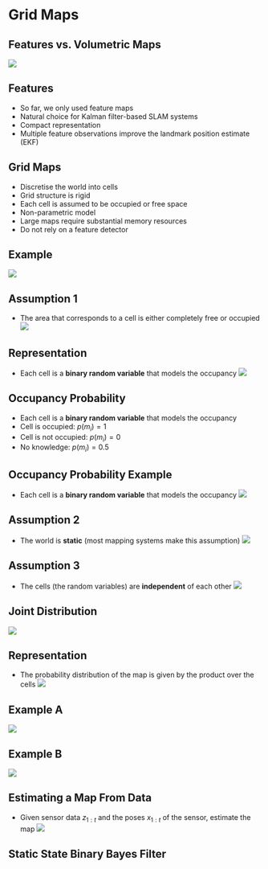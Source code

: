 # Grid Maps
## Features vs. Volumetric Maps
![](Images/features-vs-volumetric-maps.png)

## Features
- So far, we only used feature maps
- Natural choice for Kalman filter-based SLAM systems
- Compact representation
- Multiple feature observations improve the landmark position estimate (EKF)

## Grid Maps
- Discretise the world into cells
- Grid structure is rigid
- Each cell is assumed to be occupied or free space
- Non-parametric model
- Large maps require substantial memory resources
- Do not rely on a feature detector

## Example
![](Images/grid-maps-feature.png)

## Assumption 1
- The area that corresponds to a cell is either completely free or occupied
![](Images/assumption-1.png)

## Representation
- Each cell is a **binary random variable** that models the occupancy
![](Images/representation-gridmaps.png)

## Occupancy Probability
- Each cell is a **binary random variable** that models the occupancy
- Cell is occupied: $p(m_i)=1$ 
- Cell is not occupied: $p(m_i)=0$
- No knowledge: $p(m_i)=0.5$

## Occupancy Probability Example
- Each cell is a **binary random variable** that models the occupancy
![](Images/assumption-2.png)

## Assumption 2
- The world is **static** (most mapping systems make this assumption)
![](Images/assumption21.png)

## Assumption 3
- The cells (the random variables) are **independent** of each other
![](Images/assumption2.png)

## Joint Distribution
![](Images/joint-distribution.png)

## Representation
- The probability distribution of the map is given by the product over the cells
![](Images/representation2.png)

## Example A
![](Images/example-a.png)

## Example B
![](Images/example-b.png)

## Estimating a Map From Data
- Given sensor data $z_{1:t}$ and the poses $x_{1:t}$ of the sensor, estimate the map
![](Images/estimating-from-sensor-data.png)

## Static State Binary Bayes Filter
